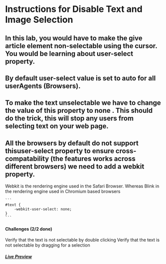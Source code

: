 # Instructions for Disable Text and Image Selection

## In this lab, you would have to make the give article element non-selectable using the cursor. You would be learning about user-select property.

## By default user-select value is set to auto for all userAgents (Browsers).

## To make the text unselectable we have to change the value of this property to none . This should do the trick, this will stop any users from selecting text on your web page.

## All the browsers by default do not support thisuser-select property to ensure cross-compatability (the features works across different browsers) we need to add a webkit property.

Webkit is the rendering engine used in the Safari Browser. Whereas Blink in the rendering engine used in Chromium based browsers

    ```
    #text {
        -webkit-user-select: none;
    }
    ```

#### Challenges (2/2 done)

Verify that the text is not selectable by double clicking
Verify that the text is not selectable by dragging for a selection

##### [Live Preview](https://selimbiber.github.io/Vanilla-CSS-Challenges/Day17-disable-text-selection/)
